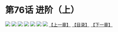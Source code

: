 # 第76话 进阶（上）
![](https://mhpic.xiaomingtaiji.net/comic/D/斗破苍穹拆分版/76话/1.jpg-zymk.middle.webp)
![](https://mhpic.xiaomingtaiji.net/comic/D/斗破苍穹拆分版/76话/2.jpg-zymk.middle.webp)
![](https://mhpic.xiaomingtaiji.net/comic/D/斗破苍穹拆分版/76话/3.jpg-zymk.middle.webp)
![](https://mhpic.xiaomingtaiji.net/comic/D/斗破苍穹拆分版/76话/4.jpg-zymk.middle.webp)
![](https://mhpic.xiaomingtaiji.net/comic/D/斗破苍穹拆分版/76话/5.jpg-zymk.middle.webp)
![](https://mhpic.xiaomingtaiji.net/comic/D/斗破苍穹拆分版/76话/6.jpg-zymk.middle.webp)
![](https://mhpic.xiaomingtaiji.net/comic/D/斗破苍穹拆分版/76话/7.jpg-zymk.middle.webp)
[【上一章】](./75.md)
[【目录】](./README.md)
[【下一章】](./77.md)
